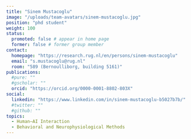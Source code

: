 ```yaml
---
title: "Sinem Mustacoglu"
image: "/uploads/team-avatars/sinem-mustacoglu.jpg"
position: "phd student"
weight: 100
status:
  promoted: false # appear in home page
  former: false # former group member
contact:
  homepage: "https://research.rug.nl/en/persons/sinem-mustacoglu"
  email: "s.mustacoglu@rug.nl"
  room: "589 (Bernoulliborg, building 5161)"
publications:
  #pure: ""
  #gscholar: ""
  orcid: "https://orcid.org/0000-0001-8802-803X"
social:
  linkedin: "https://www.linkedin.com/in/sinem-mustacoglu-b5027b7b/"
  #twitter: ""
  #github: ""
topics:
  - Human–AI Interaction
  - Behavioral and Neurophysiological Methods
---
```

